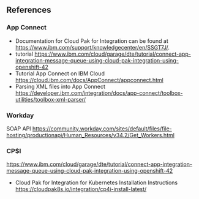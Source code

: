 ## References

### App Connect
-  Documentation for Cloud Pak for Integration can be found at https://www.ibm.com/support/knowledgecenter/en/SSGT7J/.
-  tutorial https://www.ibm.com/cloud/garage/dte/tutorial/connect-app-integration-message-queue-using-cloud-pak-integration-using-openshift-42
- Tutorial App Connect on IBM Cloud https://cloud.ibm.com/docs/AppConnect/appconnect.html
- Parsing XML files into App Connect https://developer.ibm.com/integration/docs/app-connect/toolbox-utilities/toolbox-xml-parser/

###  Workday
SOAP API https://community.workday.com/sites/default/files/file-hosting/productionapi/Human_Resources/v34.2/Get_Workers.html

### CP$I
https://www.ibm.com/cloud/garage/dte/tutorial/connect-app-integration-message-queue-using-cloud-pak-integration-using-openshift-42
-  Cloud Pak for Integration for Kubernetes Installation Instructions https://cloudpak8s.io/integration/cp4i-install-latest/
